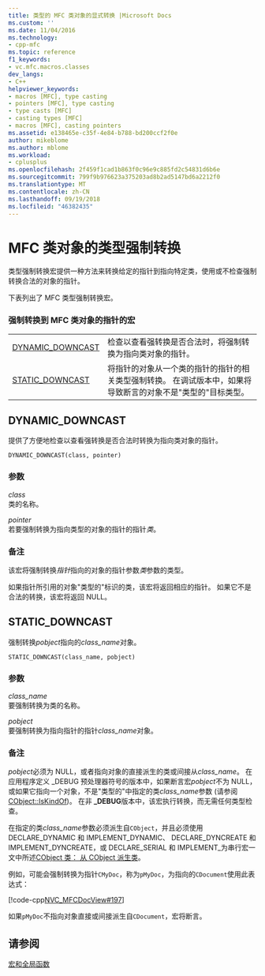 ```yaml
---
title: 类型的 MFC 类对象的显式转换 |Microsoft Docs
ms.custom: ''
ms.date: 11/04/2016
ms.technology:
- cpp-mfc
ms.topic: reference
f1_keywords:
- vc.mfc.macros.classes
dev_langs:
- C++
helpviewer_keywords:
- macros [MFC], type casting
- pointers [MFC], type casting
- type casts [MFC]
- casting types [MFC]
- macros [MFC], casting pointers
ms.assetid: e138465e-c35f-4e84-b788-bd200ccf2f0e
author: mikeblome
ms.author: mblome
ms.workload:
- cplusplus
ms.openlocfilehash: 2f459f1cad1b863f0c96e9c885fd2c54831d6b6e
ms.sourcegitcommit: 799f9b976623a375203ad8b2ad5147bd6a2212f0
ms.translationtype: MT
ms.contentlocale: zh-CN
ms.lasthandoff: 09/19/2018
ms.locfileid: "46382435"
---
```

# <a name="type-casting-of-mfc-class-objects"></a>MFC 类对象的类型强制转换

类型强制转换宏提供一种方法来转换给定的指针到指向特定类，使用或不检查强制转换合法的对象的指针。

下表列出了 MFC 类型强制转换宏。

### <a name="macros-that-cast-pointers-to-mfc-class-objects"></a>强制转换到 MFC 类对象的指针的宏

|||
|-|-|
|[DYNAMIC_DOWNCAST](#dynamic_downcast)|检查以查看强转换是否合法时，将强制转换为指向类对象的指针。|
|[STATIC_DOWNCAST](#static_downcast)|将指针的对象从一个类的指针的指针的相关类型强制转换。 在调试版本中，如果将导致断言的对象不是"类型的"目标类型。|

##  <a name="dynamic_downcast"></a>  DYNAMIC_DOWNCAST

提供了方便地检查以查看强转换是否合法时转换为指向类对象的指针。

```
DYNAMIC_DOWNCAST(class, pointer)
```

### <a name="parameters"></a>参数

*class*<br/>
类的名称。

*pointer*<br/>
若要强制转换为指向类型的对象的指针的指针*类*。

### <a name="remarks"></a>备注

该宏将强制转换*指针*指向的对象的指针参数*类*参数的类型。

如果指针所引用的对象"类型的"标识的类，该宏将返回相应的指针。 如果它不是合法的转换，该宏将返回 NULL。

##  <a name="static_downcast"></a>  STATIC_DOWNCAST

强制转换*pobject*指向的*class_name*对象。

```
STATIC_DOWNCAST(class_name, pobject)
```

### <a name="parameters"></a>参数

*class_name*<br/>
要强制转换为类的名称。

*pobject*<br/>
要强制转换为指向指针的指针*class_name*对象。

### <a name="remarks"></a>备注

*pobject*必须为 NULL，或者指向对象的直接派生的类或间接从*class_name*。 在应用程序定义 _DEBUG 预处理器符号的版本中，如果断言宏*pobject*不为 NULL，或如果它指向一个对象，不是"类型的"中指定的类*class_name*参数 (请参阅[CObject::IsKindOf](../../mfc/reference/cobject-class.md#iskindof))。 在非 **_DEBUG**版本中，该宏执行转换，而无需任何类型检查。

在指定的类*class_name*参数必须派生自`CObject`，并且必须使用 DECLARE_DYNAMIC 和 IMPLEMENT_DYNAMIC、 DECLARE_DYNCREATE 和 IMPLEMENT_DYNCREATE，或 DECLARE_SERIAL 和 IMPLEMENT_为串行宏一文中所述[CObject 类： 从 CObject 派生类](../../mfc/deriving-a-class-from-cobject.md)。

例如，可能会强制转换为指针`CMyDoc`，称为`pMyDoc`，为指向的`CDocument`使用此表达式：

[!code-cpp[NVC_MFCDocView#197](../../mfc/codesnippet/cpp/type-casting-of-mfc-class-objects_1.cpp)]

如果`pMyDoc`不指向对象直接或间接派生自`CDocument`，宏将断言。

## <a name="see-also"></a>请参阅

[宏和全局函数](../../mfc/reference/mfc-macros-and-globals.md)
